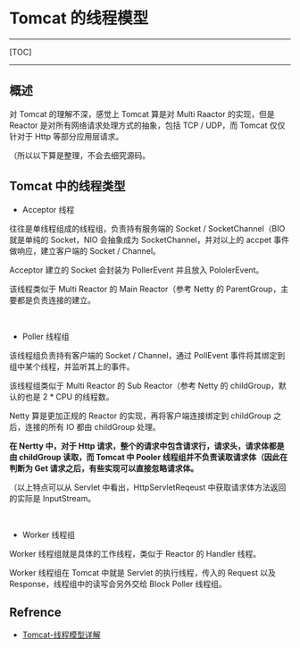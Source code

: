 # Tomcat 的线程模型

---

[TOC]

---

## 概述

对 Tomcat 的理解不深，感觉上 Tomcat 算是对 Multi Raactor 的实现，但是 Reactor 是对所有网络请求处理方式的抽象，包括 TCP / UDP，而 Tomcat 仅仅针对于 Http 等部分应用层请求。

（所以以下算是整理，不会去细究源码。



## Tomcat 中的线程类型

- Acceptor 线程

往往是单线程组成的线程组，负责持有服务端的 Socket / SocketChannel（BIO 就是单纯的 Socket，NIO 会抽象成为 SocketChannel，并对以上的 accpet 事件做响应，建立客户端的 Socket / Channel。

Acceptor 建立的 Socket 会封装为 PollerEvent 并且放入 PololerEvent。

该线程类似于 Multi Reactor 的 Main Reactor（参考 Netty 的 ParentGroup，主要都是负责连接的建立。

<br>

- Poller 线程组

该线程组负责持有客户端的 Socket / Channel，通过 PollEvent 事件将其绑定到组中某个线程，并监听其上的事件。

该线程组类似于 Multi Reactor 的 Sub Reactor（参考 Netty 的 childGroup，默认的也是 2 * CPU 的线程数。

Netty 算是更加正规的 Reactor 的实现，再将客户端连接绑定到 childGroup 之后，连接的所有 IO 都由 childGroup 处理。

**在 Nertty 中，对于 Http 请求，整个的请求中包含请求行，请求头，请求体都是由 childGroup 读取，而 Tomcat 中 Pooler 线程组并不负责读取请求体（因此在判断为 Get 请求之后，有些实现可以直接忽略请求体。**

（以上特点可以从 Servlet 中看出，HttpServletReqeust 中获取请求体方法返回的实际是 InputStream。

<br>

- Worker 线程组

Worker 线程组就是具体的工作线程，类似于 Reactor 的 Handler 线程。

Worker 线程组在 Tomcat 中就是 Servlet 的执行线程，传入的 Request 以及 Response，线程组中的读写会另外交给 Block Poller 线程组。







## Refrence

- [Tomcat-线程模型详解](https://zzcoder.cn/2020/08/30/Tomcat-%E7%BA%BF%E7%A8%8B%E6%A8%A1%E5%9E%8B%E8%AF%A6%E8%A7%A3/)